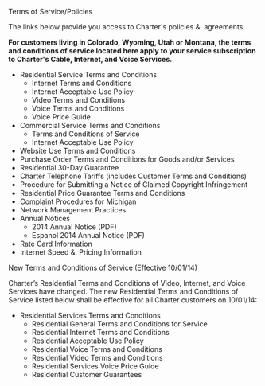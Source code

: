 Terms of Service/Policies

The links below provide you access to Charter's policies &. agreements.

**For customers living in Colorado, Wyoming, Utah or Montana, the terms and conditions of service located here apply to your service subscription to Charter's Cable, Internet, and Voice Services.**

*   Residential Service Terms and Conditions
    *   Internet Terms and Conditions
    *   Internet Acceptable Use Policy
    *   Video Terms and Conditions
    *   Voice Terms and Conditions
    *   Voice Price Guide
*   Commercial Service Terms and Conditions
    *   Terms and Conditions of Service
    *   Internet Acceptable Use Policy
*   Website Use Terms and Conditions
*   Purchase Order Terms and Conditions for Goods and/or Services
*   Residential 30-Day Guarantee
*   Charter Telephone Tariffs (includes Customer Terms and Conditions)
*   Procedure for Submitting a Notice of Claimed Copyright Infringement
*   Residential Price Guarantee Terms and Conditions
*   Complaint Procedures for Michigan
*   Network Management Practices
*   Annual Notices
    *   2014 Annual Notice (PDF)
    *   Espanol 2014 Annual Notice (PDF)
*   Rate Card Information
*   Internet Speed &. Pricing Information

New Terms and Conditions of Service (Effective 10/01/14)

Charter’s Residential Terms and Conditions of Video, Internet, and Voice Services have changed. The new Residential Terms and Conditions of Service listed below shall be effective for all Charter customers on 10/01/14:

*   Residential Services Terms and Conditions
    *   Residential General Terms and Conditions for Service
    *   Residential Internet Terms and Conditions
    *   Residential Acceptable Use Policy
    *   Residential Voice Terms and Conditions
    *   Residential Video Terms and Conditions
    *   Residential Services Voice Price Guide
    *   Residential Customer Guarantees